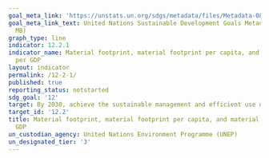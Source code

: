 ```yaml
---
goal_meta_link: 'https://unstats.un.org/sdgs/metadata/files/Metadata-08-04-01.pdf '
goal_meta_link_text: United Nations Sustainable Development Goals Metadata (PDF 4.0
  MB)
graph_type: line
indicator: 12.2.1
indicator_name: Material footprint, material footprint per capita, and material footprint
  per GDP
layout: indicator
permalink: /12-2-1/
published: true
reporting_status: notstarted
sdg_goal: '12'
target: By 2030, achieve the sustainable management and efficient use of natural resources
target_id: '12.2'
title: Material footprint, material footprint per capita, and material footprint per
  GDP
un_custodian_agency: United Nations Environment Programme (UNEP)
un_designated_tier: '3'
---
```

